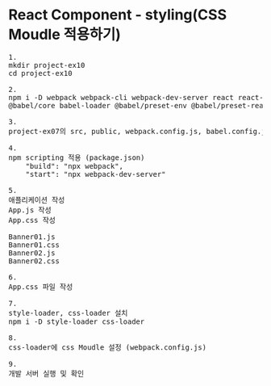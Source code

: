 # React Component - styling(CSS Moudle 적용하기)
<pre>
1. 
mkdir project-ex10
cd project-ex10

2. 
npm i -D webpack webpack-cli webpack-dev-server react react-dom 
@babel/core babel-loader @babel/preset-env @babel/preset-react @babel/style-loader @babel/css-loader

3.
project-ex07의 src, public, webpack.config.js, babel.config.json 복사

4.
npm scripting 적용 (package.json)
    "build": "npx webpack",
    "start": "npx webpack-dev-server"

5.
애플리케이션 작성
App.js 작성
App.css 작성

Banner01.js
Banner01.css
Banner02.js
Banner02.css

6.
App.css 파일 작성

7. 
style-loader, css-loader 설치
npm i -D style-loader css-loader

8.
css-loader에 css Moudle 설정 (webpack.config.js)

9.
개발 서버 실행 및 확인


</pre>